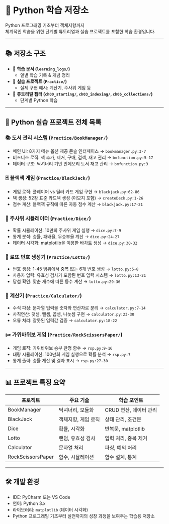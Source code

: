# 🚀 Python 학습 저장소
Python 프로그래밍 기초부터 객체지향까지  
체계적인 학습을 위한 단계별 튜토리얼과 실습 프로젝트를 포함한 학습 환경입니다.

---

## 📚 저장소 구조
- 📖 **학습 문서 (`learning_logs/`)**  
  - 일별 학습 기록 & 개념 정리
- 🎯 **실습 프로젝트 (`Practice/`)**  
  - 실제 구현 예시: 계산기, 주사위 게임 등
- 📝 **튜토리얼 챕터 (`ch00_starting/`, `ch03_indexing/`, `ch06_collections/`)**  
  - 단계별 Python 학습

---

## 🚀 Python 실습 프로젝트 전체 목록

### 📚 도서 관리 시스템 (`Practice/BookManager/`)
- 메인 UI: 8가지 메뉴 옵션 제공 콘솔 인터페이스 → `bookmanager.py:3-7`
- 비즈니스 로직: 책 추가, 제거, 구매, 검색, 재고 관리 → `bmfunction.py:5-17`
- 데이터 구조: 딕셔너리 기반 인메모리 도서 재고 관리 → `bmfunction.py:3`

### 🃏 블랙잭 게임 (`Practice/BlackJack/`)
- 게임 로직: 플레이어 vs 딜러 카드 게임 구현 → `blackjack.py:62-86`
- 덱 생성: 52장 표준 카드덱 생성 (이모지 포함) → `createDeck.py:1-26`
- 점수 계산: 블랙잭 규칙에 따른 자동 점수 계산 → `blackjack.py:17-21`

### 🎲 주사위 시뮬레이터 (`Practice/Dice/`)
- 확률 시뮬레이션: 10만회 주사위 게임 실행 → `dice.py:7-9`
- 통계 분석: 승률, 패배율, 무승부율 계산 → `dice.py:24-27`
- 데이터 시각화: matplotlib을 이용한 바차트 생성 → `dice.py:30-32`

### 🎰 로또 번호 생성기 (`Practice/Lotto/`)
- 번호 생성: 1-45 범위에서 중복 없는 6개 번호 생성 → `lotto.py:5-8`
- 사용자 입력: 유효성 검사가 포함된 번호 입력 시스템 → `lotto.py:13-21`
- 당첨 확인: 맞춘 개수에 따른 등수 계산 → `lotto.py:29-36`

### 🧮 계산기 (`Practice/Calculator/`)
- 수식 파싱: 문자열 입력을 숫자와 연산자로 분리 → `calculator.py:7-14`
- 사칙연산: 덧셈, 뺄셈, 곱셈, 나눗셈 구현 → `calculator.py:23-30`
- 오류 처리: 잘못된 입력값 검증 → `calculator.py:18-22`

### ✂️ 가위바위보 게임 (`Practice/RockScissorsPaper/`)
- 게임 로직: 가위바위보 승부 판정 함수 → `rsp.py:9-16`
- 대량 시뮬레이션: 100만회 게임 실행으로 확률 분석 → `rsp.py:7`
- 통계 출력: 승률 계산 및 결과 표시 → `rsp.py:27-30`

---

## 📊 프로젝트 특징 요약

| 프로젝트 | 주요 기술 | 학습 포인트 |
|-----------|-----------|-------------|
| BookManager | 딕셔너리, 모듈화 | CRUD 연산, 데이터 관리 |
| BlackJack   | 객체지향, 게임 로직 | 상태 관리, 조건문 |
| Dice        | 확률, 시각화 | 반복문, matplotlib |
| Lotto       | 랜덤, 유효성 검사 | 입력 처리, 중복 제거 |
| Calculator  | 문자열 처리 | 파싱, 예외 처리 |
| RockScissorsPaper | 함수, 시뮬레이션 | 함수 설계, 통계 |

---

## 🛠️ 개발 환경
- IDE: PyCharm 또는 VS Code  
- 언어: Python 3.x  
- 라이브러리: `matplotlib` (데이터 시각화)  
- Python 프로그래밍 기초부터 실전까지의 성장 과정을 보여주는 학습용 저장소
